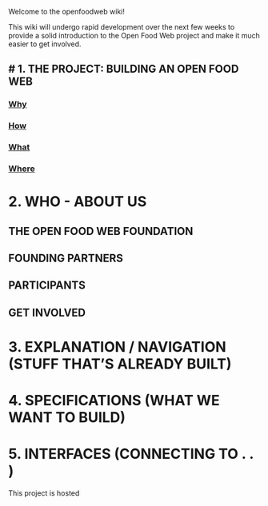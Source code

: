 Welcome to the openfoodweb wiki!

This wiki will undergo rapid development over the next few weeks to provide a solid introduction to the Open Food Web project and make it much easier to get involved.

## # 1. THE PROJECT: BUILDING AN OPEN FOOD WEB
### [Why](https://github.com/eaterprises/openfoodweb/wiki/Why)
### [How](https://github.com/eaterprises/openfoodweb/wiki/How)
### [What](https://github.com/eaterprises/openfoodweb/wiki/What)
### [Where](https://github.com/eaterprises/openfoodweb/wiki/Where)

# 2. WHO - ABOUT US	
## THE OPEN FOOD WEB FOUNDATION	
## FOUNDING PARTNERS
## PARTICIPANTS
## GET INVOLVED

# 3. EXPLANATION / NAVIGATION (STUFF THAT’S ALREADY BUILT)

# 4. SPECIFICATIONS (WHAT WE WANT TO BUILD)

# 5. INTERFACES (CONNECTING TO . . )


This project is hosted 